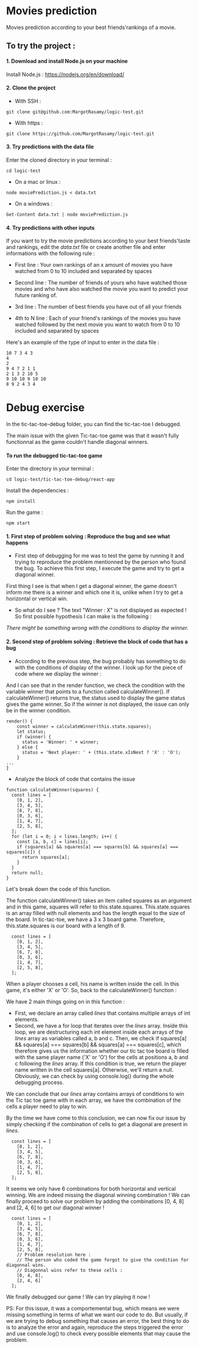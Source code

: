 # Movies prediction
Movies prediction according to your best friends'rankings of a movie.

## To try the project :

#### 1. Download and install Node.js on your machine
Install Node.js : https://nodejs.org/en/download/ 

#### 2. Clone the project

* With SSH : 
```console
git clone git@github.com:MargotRasamy/logic-test.git
```

* With https : 
```console
git clone https://github.com/MargotRasamy/logic-test.git
```

#### 3. Try predictions with the data file

Enter the cloned directory in your terminal : 

```console
cd logic-test
```

* On a mac or linux : 

```console
node moviePrediction.js < data.txt
```

* On a windows : 

```console
Get-Content data.txt | node moviePrediction.js
```

#### 4. Try predictions with other inputs

If you want to try the movie predictions according to your best friends'taste and rankings, edit the *data.txt* file or create another file and enter informations with the following rule :

* First line : Your own rankings of an x amount of movies you have watched from 0 to 10 included and separated by spaces

* Second line : The number of friends of yours who have watched those movies and who have also watched the movie you want to predict your future ranking of.

* 3rd line : The number of best friends you have out of all your friends

* 4th to N line : Each of your friend's rankings of the movies you have watched followed by the next movie you want to watch from 0 to 10 included and separated by spaces

Here's an example of the type of input to enter in the data file :

```console
10 7 3 4 3
4
2
9 4 7 2 1 1
2 1 3 2 10 5
9 10 10 9 10 10
8 9 2 4 3 4
```


# Debug exercise

In the tic-tac-toe-debug folder, you can find the tic-tac-toe I debugged.

The main issue with the given Tic-tac-toe game was that it wasn't fully functionnal as the game couldn't handle diagonal winners.

#### To run the debugged tic-tac-toe game

Enter the directory in your terminal : 

```console
cd logic-test/tic-tac-toe-debug/react-app
```

Install the dependencies : 

```console
npm install
```

Run the game :

```console
npm start
```

#### 1. First step of problem solving : Reproduce the bug and see what happens

* First step of debugging for me was to test the game by running it and trying to reproduce the problem mentionned by the person who found the bug.
To achieve this first step, I execute the game and try to get a diagonal winner.



First thing I see is that when I get a diagonal winner, the game doesn't inform me there is a winner and which one it is, unlike when I try to get a horizontal or vertical win.

* So what do I see ?
The text "Winner : X" is not displayed as expected ! So first possible hypothesis I can make is the following :

*There might be something wrong with the conditions to display the winner.*

#### 2. Second step of problem solving : Retrieve the block of code that has a bug

* According to the previous step, the bug probably has something to do with the conditions of display of the winner.
I look up for the piece of code where we display the winner :


And I can see that in the render function, we check the condition with the variable winner that points to a function called calculateWinner().
If calculateWinner() returns true, the status used to display the game status gives the game winner.
So if the winner is not displayed, the issue can only be in the winner condition.

```console
render() {
    const winner = calculateWinner(this.state.squares);
    let status;
    if (winner) {
      status = 'Winner: ' + winner;
    } else {
      status = 'Next player: ' + (this.state.xIsNext ? 'X' : 'O');
    }
...
}
```

* Analyze the block of code that contains the issue



```console
function calculateWinner(squares) {
  const lines = [
    [0, 1, 2],
    [3, 4, 5],
    [6, 7, 8],
    [0, 3, 6],
    [1, 4, 7],
    [2, 5, 8],
  ];
  for (let i = 0; i < lines.length; i++) {
    const [a, b, c] = lines[i];
    if (squares[a] && squares[a] === squares[b] && squares[a] === squares[c]) {
      return squares[a];
    }
  }
  return null;
}
```

Let's break down the code of this function. 

The function calculateWinner() takes an item called squares as an argument and in this game, squares will refer to this.state.squares.
This.state.squares is an array filled with null elements and has the length equal to the size of the board. 
In tic-tac-toe, we have a 3 x 3 board game. Therefore, this.state.squares is our board with a length of 9.

```console
  const lines = [
    [0, 1, 2],
    [3, 4, 5],
    [6, 7, 8],
    [0, 3, 6],
    [1, 4, 7],
    [2, 5, 8],
  ];
```

When a player chooses a cell, his name is written inside the cell. In this game, it's either 'X' or 'O'.
So, back to the calculateWinner() function :

We have 2 main things going on in this function :
- First, we declare an array called *lines* that contains multiple arrays of int elements.
- Second, we have a for loop that iterates over the *lines* array. Inside this loop, we are destructuring each int element inside each arrays of the *lines* array as variables called a, b and c. 
Then, we check if squares[a] && squares[a] === squares[b] && squares[a] === squares[c], which therefore gives us the information whether our tic tac toe board is filled with the same player name ('X' or 'O') for the cells at positions a, b and c following the *lines* array. If this condition is true, we return the player name written in the cell squares[a]. Otherwise, we'll return a null.
Obviously, we can check by using console.log() during the whole debugging process.

We can conclude that our *lines* array contains arrays of conditions to win the Tic tac toe game with in each array, we have the combination of the cells a player need to play to win.

By the time we have come to this conclusion, we can now fix our issue by simply checking if the combination of cells to get a diagonal are present in *lines*.

```console
  const lines = [
    [0, 1, 2],
    [3, 4, 5],
    [6, 7, 8],
    [0, 3, 6],
    [1, 4, 7],
    [2, 5, 8],
  ];
```

It seems we only have 6 combinations for both horizontal and vertical winning. We are indeed missing the diagonal winning combination !
We can finally proceed to solve our problem by adding the combinations [0, 4, 8] and [2, 4, 6] to get our diagonal winner !

```console
  const lines = [
    [0, 1, 2],
    [3, 4, 5],
    [6, 7, 8],
    [0, 3, 6],
    [1, 4, 7],
    [2, 5, 8],
    // Problem resolution here :
    // The person who coded the game forgot to give the condition for diagonnal wins.
    // Diagonnal wins refer to these cells :
    [0, 4, 8],
    [2, 4, 6]
  ];
```

We finally debugged our game ! We can try playing it now !



PS: For this issue, it was a comportemental bug, which means we were missing something in terms of what we want our code to do.
But usually, if we are trying to debug something that causes an error, the best thing to do is to analyze the error and again, 
reproduce the steps triggered the error and use console.log() to check every possible elements that may cause the problem.